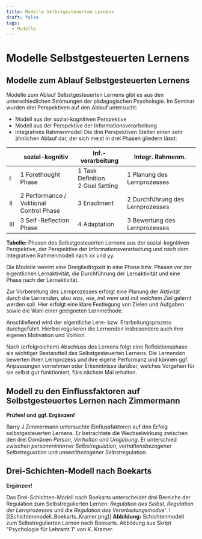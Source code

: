 ```yaml
---
title: Modelle Selbstgesteuerten Lernens
draft: false
tags:
  - Modelle
---
```

# Modelle Selbstgesteuerten Lernens
## Modelle zum Ablauf Selbstgesteuerten Lernens
Modelle zum Ablauf Selbstgesteuerten Lernens gibt es aus den unterschiedlichen Strömungen der pädagogischen Psychologie. Im Seminar wurden drei Perspektiven auf den Ablauf untersucht:
- Modell aus der sozial-kognitiven Perspektive
- Modell aus der Perspektive der Informationsverarbeitung
- Integratives Rahmenmodell
Die drei Perspektiven Stellen einen sehr ähnlichen Ablauf dar, der sich meist in drei Phasen gliedern lässt:

|     | sozial-kognitiv                              | Inf.-verarbeitung                   | Integr. Rahmenm.                 |
| --- | -------------------------------------------- | ----------------------------------- | -------------------------------- |
| I   | 1 Forethought Phase                          | 1 Task Definition<br>2 Goal Setting | 1 Planung des Lernprozesses      |
| II  | 2 Performance / Volitional <br>Control Phase | 3 Enactment                         | 2 Durchführung des Lernprozesses |
| III | 3 Self-Reflection Phase                      | 4 Adaptation                        | 3 Bewertung des Lernprozesses    |

**Tabelle:** Phasen des Selbstgesteuerten Lernens aus der sozial-kognitiven Perspektive, der Perspektive der Informationsverarbeitung und nach dem Integrativen Rahmenmodell nach xx und yy.

Die Modelle vereint eine Dreigliedrigkeit in eine Phase bzw. Phasen vor der eigentlichen Lernaktivität, die Durchführung der Lernaktivität und eine Phase nach der Lernaktivität. 

Zur Vorbereitung des Lernprozesses erfolgt eine Planung der Aktivität durch die Lernenden, also *was*, *wie*, *mit wem* und *mit welchem Ziel* gelernt werden soll. Hier erfolgt eine klare Festlegung von Zielen und Aufgaben sowie die Wahl einer geeigneten Lernmethode.

Anschließend wird der eigentliche Lern- bzw. Erarbeitungsprozess durchgeführt. Hierbei regulieren die Lernenden insbesondere auch ihre eigenen Motivation und Volition.

Nach (erfolgreichem) Abschluss des Lernens folgt eine Reflektionsphase als wichtiger Bestandteil des Selbstgesteuerten Lernens. Die Lernenden bewerten ihren Lernprozess und ihre eigene Performanz und können ggf. Anpassungen vornehmen oder Erkenntnisse darüber, welches Vorgehen für sie selbst gut funktioniert, fürs nächste Mal erhalten.
## Modell zu den Einflussfaktoren auf Selbstgesteuertes Lernen nach Zimmermann

**Prüfen! und ggf. Ergänzen!**

Barry J Zimmermann untersuchte Einflussfaktoren auf den Erfolg selbstgesteuerten Lernens. 
Er betrachtete die Wechselwirkung zwischen den drei Domänen *Person*, *Verhalten* und *Umgebung*. 
Er unterschied zwischen *personeninterner Selbstregulation*, *verhaltensbezogener Selbstregulation* und *umweltbezogener Selbstregulation*.
## Drei-Schichten-Modell nach Boekarts
**Ergänzen!**

Das Drei-Schichten-Modell nach Boekarts unterscheidet drei Bereiche der Regulation zum Selbstregulierten Lernen: *Regulation des Selbst*, *Regulation der Lernprozesses* und die *Regulation des Verarbeitungsmodus'*.
![[Schichtenmodell_Boekarts_Kramer.png]]
**Abbildung:** Schichtenmodell zum Selbstregulierten Lernen nach Boekarts. Abbildung aus Skript "Psychologie für Lehramt 1" von K. Kramer.